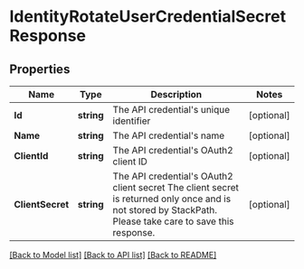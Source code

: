 # IdentityRotateUserCredentialSecretResponse

## Properties

Name | Type | Description | Notes
------------ | ------------- | ------------- | -------------
**Id** | **string** | The API credential&#39;s unique identifier | [optional] 
**Name** | **string** | The API credential&#39;s name | [optional] 
**ClientId** | **string** | The API credential&#39;s OAuth2 client ID | [optional] 
**ClientSecret** | **string** | The API credential&#39;s OAuth2 client secret  The client secret is returned only once and is not stored by StackPath. Please take care to save this response. | [optional] 

[[Back to Model list]](../README.md#documentation-for-models) [[Back to API list]](../README.md#documentation-for-api-endpoints) [[Back to README]](../README.md)


